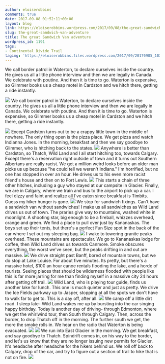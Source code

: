 ```yaml
---
author: eloiserobbins
comments: true
date: 2017-09-08 01:52:11+00:00
layout: blog
link: https://eloiserobbins.wordpress.com/2017/09/08/the-great-sandwich-van-adventure/
slug: the-great-sandwich-van-adventure
title: The great Sandwich Van adventure
wordpress_id: 1191
tags:
- Continental Divide Trail
tagimg: 'https://eloiserobbins.files.wordpress.com/2017/09/20170905_103349.jpg'
---
```


We call border patrol in Waterton, to declare ourselves inside the country. He gives us all a little phone interview and then we are legally in Canada. We celebrate with poutine. And then it is time to go. Waterton is expensive, so Glimmer books us a cheap motel in Cardston and we hitch there, getting a ride instantly.


[![](https://eloiserobbins.files.wordpress.com/2017/09/20170905_103349.jpg)](https://eloiserobbins.files.wordpress.com/2017/09/20170905_103349.jpg)
We call border patrol in Waterton, to declare ourselves inside the country. He gives us all a little phone interview and then we are legally in Canada. We celebrate with poutine. And then it is time to go. Waterton is expensive, so Glimmer books us a cheap motel in Cardston and we hitch there, getting a ride instantly.

[![](https://eloiserobbins.files.wordpress.com/2017/09/20170905_110839.jpg)](https://eloiserobbins.files.wordpress.com/2017/09/20170905_110839.jpg)
Except Cardston turns out to be a crappy little town in the middle of nowhere. The only thing open is the pizza place. We get pizza and watch Indianna Jones. In the morning, breakfast and then we say goodbye to Glimmer, who is hitching back to the states.
[![](https://eloiserobbins.files.wordpress.com/2017/09/20170905_121630.jpg)](https://eloiserobbins.files.wordpress.com/2017/09/20170905_121630.jpg)
Anywhere is better than Cardston, so Thatch, Wild Land and I all start hitching too, towards Calgary. Except there's a reservation right outside of town and it turns out Southern Albertans are really racist. We get a million weird looks before an older man picks us up because "he could tell we weren't Indians." I'm horrified, but no one has stopped in over an hour. He drives us to his even more racist friend's house and then on to Fort Lewis.
[![](https://eloiserobbins.files.wordpress.com/2017/09/20170905_122338.jpg)](https://eloiserobbins.files.wordpress.com/2017/09/20170905_122338.jpg)
This starts a chain of three other hitches, including a guy who stayed at our campsite in Glacier. Finally, we are in Calgary, where we train and bus to the airport to pick up a car. I feel dizzy and faint and realize all I've eaten since breakfast is Timbits. Guess my hiker hunger is gone.
[![](https://eloiserobbins.files.wordpress.com/2017/09/20170905_132951.jpg)](https://eloiserobbins.files.wordpress.com/2017/09/20170905_132951.jpg)
We stop for sandwich fixings. Can't have a sandwich van without sandwiches! I make us all sandwiches as Wild Land drives us out of town. The praries give way to mountains, washed white in moonlight. A shooting star, big enough to be a fireball, whizzes overhead, orange and green. We find a place to pull over just by Kananaskas. The boys set up their tents, but there's a perfect Fun Size spot in the back of the car where I set out my sleeping bag.
[![](https://eloiserobbins.files.wordpress.com/2017/09/20170905_133928.jpg)](https://eloiserobbins.files.wordpress.com/2017/09/20170905_133928.jpg)
I wake to towering granite peaks overhead. These mountains are spectacular. We go to Kananaskas lodge for coffee, then Wild Land drives us towards Canmore. Smoke obscures everything, the worst we've seen, but the peaks drifting in and out are massive.
[![](https://eloiserobbins.files.wordpress.com/2017/09/20170905_154821.jpg)](https://eloiserobbins.files.wordpress.com/2017/09/20170905_154821.jpg)
We drive straight past Banff, bored of mountain towns, but we do stop at Lake Louise. For about five minutes. Its pretty, but there's a massive hotel, $100 an hour canoe rentals flooding the lake, and a horde of tourists. Seeing places that should be wilderness flooded with people like this is far more jarring for me than finding myself in a massive city 24 hours after getting off trail.
[![](https://eloiserobbins.files.wordpress.com/2017/09/20170905_155144.jpg)](https://eloiserobbins.files.wordpress.com/2017/09/20170905_155144.jpg)
Wild Land, who is playing tour guide, finds us another lake for lunch. This one is much quieter and just as pretty. We drive the Ice Fields parkway up to Jasper, stopping at all the spots we don't have to walk far to get to. This is a day off, after all.
[![](https://eloiserobbins.files.wordpress.com/2017/09/20170905_161011.jpg)](https://eloiserobbins.files.wordpress.com/2017/09/20170905_161011.jpg)
We camp off a little dirt road. I sleep late- Wild Land wakes me up by bursting into the car singing happy birthday. Today is another day of driving- through Edmonton, where we get the whirlwind tour, then South through Calgary. Then, across the border, to drop Thatch off in the morning. The further south we get, the more the smoke rolls in. We hear on the radio that Waterton is being evacuated. 
[![](https://eloiserobbins.files.wordpress.com/2017/09/20170905_171004.jpg)](https://eloiserobbins.files.wordpress.com/2017/09/20170905_171004.jpg)
[![](https://eloiserobbins.files.wordpress.com/2017/09/20170905_170941.jpg)](https://eloiserobbins.files.wordpress.com/2017/09/20170905_170941.jpg)
We run into East Glacier in the morning. We get breakfast, and say goodbye to Thatch. Spindrift comes in, on his way to the border, and let's us know that they are no longer issuing new permits for Glacier. It's headache after headache for the hikers behind us. We roll off back to Calgary, drop of the car, and try to figure out a section of trail to hike that is not on fire.
[![](https://eloiserobbins.files.wordpress.com/2017/09/20170906_092811.jpg)](https://eloiserobbins.files.wordpress.com/2017/09/20170906_092811.jpg)

